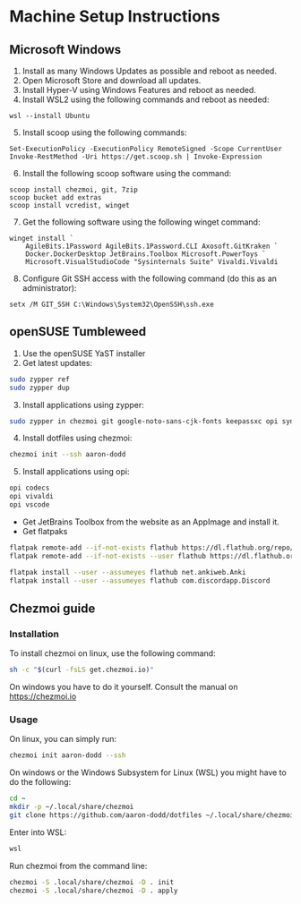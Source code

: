 # Machine Setup Instructions
## Microsoft Windows

1. Install as many Windows Updates as possible and reboot as needed.
2. Open Microsoft Store and download all updates.
3. Install Hyper-V using Windows Features and reboot as needed.
4. Install WSL2 using the following commands and reboot as needed:

```pwsh
wsl --install Ubuntu
```

5. Install scoop using the following commands:


```pwsh
Set-ExecutionPolicy -ExecutionPolicy RemoteSigned -Scope CurrentUser
Invoke-RestMethod -Uri https://get.scoop.sh | Invoke-Expression
```

6. Install the following scoop software using the command:

```pwsh
scoop install chezmoi, git, 7zip
scoop bucket add extras
scoop install vcredist, winget
```

7. Get the following software using the following winget command:

```pwsh
winget install `
    AgileBits.1Password AgileBits.1Password.CLI Axosoft.GitKraken `
    Docker.DockerDesktop JetBrains.Toolbox Microsoft.PowerToys `
    Microsoft.VisualStudioCode "Sysinternals Suite" Vivaldi.Vivaldi
```

8. Configure Git SSH access with the following command (do this as an administrator):

```pwsh
setx /M GIT_SSH C:\Windows\System32\OpenSSH\ssh.exe
```

## openSUSE Tumbleweed

1. Use the openSUSE YaST installer
2. Get latest updates:

```bash
sudo zypper ref
sudo zypper dup
```

3. Install applications using zypper:

```bash
sudo zypper in chezmoi git google-noto-sans-cjk-fonts keepassxc opi syncthing
```

4. Install dotfiles using chezmoi:

```bash
chezmoi init --ssh aaron-dodd
```

5. Install applications using opi:

```bash
opi codecs
opi vivaldi
opi vscode
```

- Get JetBrains Toolbox from the website as an AppImage and install it.
- Get flatpaks

```bash
flatpak remote-add --if-not-exists flathub https://dl.flathub.org/repo/flathub.flatpakrepo
flatpak remote-add --if-not-exists --user flathub https://dl.flathub.org/repo/flathub.flatpakrepo

flatpak install --user --assumeyes flathub net.ankiweb.Anki
flatpak install --user --assumeyes flathub com.discordapp.Discord
```

## Chezmoi guide
### Installation

To install chezmoi on linux, use the following command:

```bash
sh -c "$(curl -fsLS get.chezmoi.io)"
```

On windows you have to do it yourself. Consult the manual on https://chezmoi.io

### Usage

On linux, you can simply run:

```bash
chezmoi init aaron-dodd --ssh
```

On windows or the Windows Subsystem for Linux (WSL) you might have to do the following:

```bash
cd ~
mkdir -p ~/.local/share/chezmoi
git clone https://github.com/aaron-dodd/dotfiles ~/.local/share/chezmoi
```

Enter into WSL:

```bash
wsl
```

Run chezmoi from the command line:

```bash
chezmoi -S .local/share/chezmoi -D . init
chezmoi -S .local/share/chezmoi -D . apply
```
